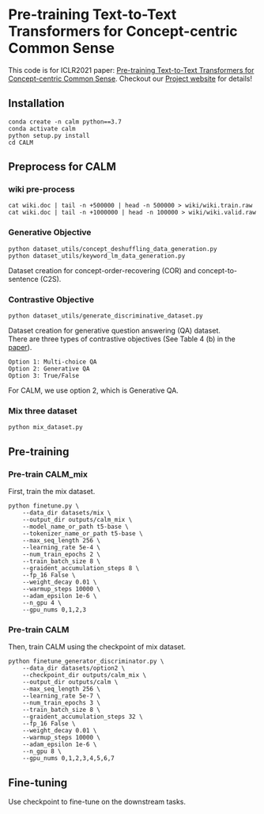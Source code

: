 # Pre-training Text-to-Text Transformers for Concept-centric Common Sense

This code is for ICLR2021 paper: [Pre-training Text-to-Text Transformers for Concept-centric Common Sense](https://openreview.net/forum?id=3k20LAiHYL2).
Checkout our [Project website](https://inklab.usc.edu/calm-project) for details!

## Installation

```
conda create -n calm python==3.7
conda activate calm
python setup.py install
cd CALM
```

## Preprocess for CALM

### wiki pre-process
```
cat wiki.doc | tail -n +500000 | head -n 500000 > wiki/wiki.train.raw
cat wiki.doc | tail -n +1000000 | head -n 100000 > wiki/wiki.valid.raw
```

### Generative Objective
```
python dataset_utils/concept_deshuffling_data_generation.py
python dataset_utils/keyword_lm_data_generation.py
```

Dataset creation for concept-order-recovering (COR) and concept-to-sentence (C2S).

### Contrastive Objective
```
python dataset_utils/generate_discriminative_dataset.py
```
Dataset creation for generative question answering (QA) dataset.\
There are three types of contrastive objectives (See Table 4 (b) in the [paper](https://openreview.net/forum?id=3k20LAiHYL2)). 
```
Option 1: Multi-choice QA
Option 2: Generative QA
Option 3: True/False
```
For CALM, we use option 2, which is Generative QA.

### Mix three dataset
```
python mix_dataset.py
```

## Pre-training
### Pre-train CALM_mix
First, train the mix dataset.
```
python finetune.py \
    --data_dir datasets/mix \
    --output_dir outputs/calm_mix \
    --model_name_or_path t5-base \
    --tokenizer_name_or_path t5-base \
    --max_seq_length 256 \
    --learning_rate 5e-4 \
    --num_train_epochs 2 \
    --train_batch_size 8 \
    --graident_accumulation_steps 8 \
    --fp_16 False \
    --weight_decay 0.01 \
    --warmup_steps 10000 \
    --adam_epsilon 1e-6 \
    --n_gpu 4 \
    --gpu_nums 0,1,2,3
```
### Pre-train CALM
Then, train CALM using the checkpoint of mix dataset.
```
python finetune_generator_discriminator.py \
    --data_dir datasets/option2 \
    --checkpoint_dir outputs/calm_mix \
    --output_dir outputs/calm \
    --max_seq_length 256 \
    --learning_rate 5e-7 \
    --num_train_epochs 3 \
    --train_batch_size 8 \
    --graident_accumulation_steps 32 \
    --fp_16 False \
    --weight_decay 0.01 \
    --warmup_steps 10000 \
    --adam_epsilon 1e-6 \
    --n_gpu 8 \
    --gpu_nums 0,1,2,3,4,5,6,7
```

## Fine-tuning

Use checkpoint to fine-tune on the downstream tasks.
